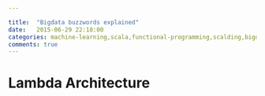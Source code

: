 ```yaml
---

title:  "Bigdata buzzwords explained"
date:   2015-06-29 22:18:00
categories: machine-learning,scala,functional-programming,scalding,bigdata
comments: true
---
```

# Lambda Architecture
